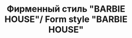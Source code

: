 ---
title: Фирменный стиль "BARBIE HOUSE"/ Form style "BARBIE HOUSE"
image_path: /images/barbie.png
column: 1
---